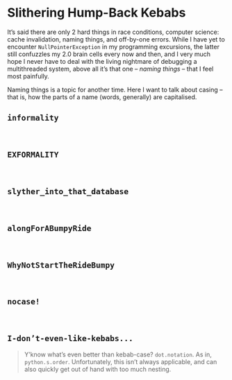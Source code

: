 # Slithering Hump-Back Kebabs
<!-- #QUARK live!
  EXPORT: dev/kebabs
  STYLE: dev
  DUALITY: dark
  INDEX: dev writing
  SHARD: personal code syntax
  DATE: 24 SPRING
-->

It’s said there are only 2 hard things in race conditions, computer science: cache invalidation, naming things, and off-by-one errors. While I have yet to encounter `NullPointerException` in my programming excursions, the latter still confuzzles my 2.0 brain cells every now and then, and I very much hope I never have to deal with the living nightmare of debugging a multithreaded system, above all it’s that one – *naming things* – that I feel most painfully.

<!-- #QUARK aside? -->
<!-- #QUARK only?
Ayo, lemme translate that for you, since that sentence looks like a mangled piece of *very* legacy code from the noughties. There are 4 hard things: race conditions, cache invalidation, namings things, and off-by-one errors. I have yet to encounter the first 2. The last happens all the time. And naming things? You have no idea. Day in, day out. It’s just what I do.
     #QUARK only. -->
<!-- #QUARK aside. -->

Naming things is a topic for another time. Here I want to talk about casing – that is, how the parts of a name (words, generally) are capitalised.


## `informality`


<br>


## `EXFORMALITY`


<br>


## `slyther_into_that_database`


<br>


## `alongForABumpyRide`


<br>


## `WhyNotStartTheRideBumpy`


<br>


## `nocase!`


<br>


## `I-don’t-even-like-kebabs...`

<!-- #QUARK aside? -->
> Y’know what’s even better than kebab-case? `dot.notation`. As in, `python.s.order`. Unfortunately, this isn’t always applicable, and can also quickly get out of hand with too much nesting.
<!-- #QUARK aside. -->


<br>
